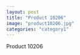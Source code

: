 ```yaml
---
layout: post
title: "Product 10206"
image: "product10206.jpg"
categories: "category1"
---
```

Product 10206
